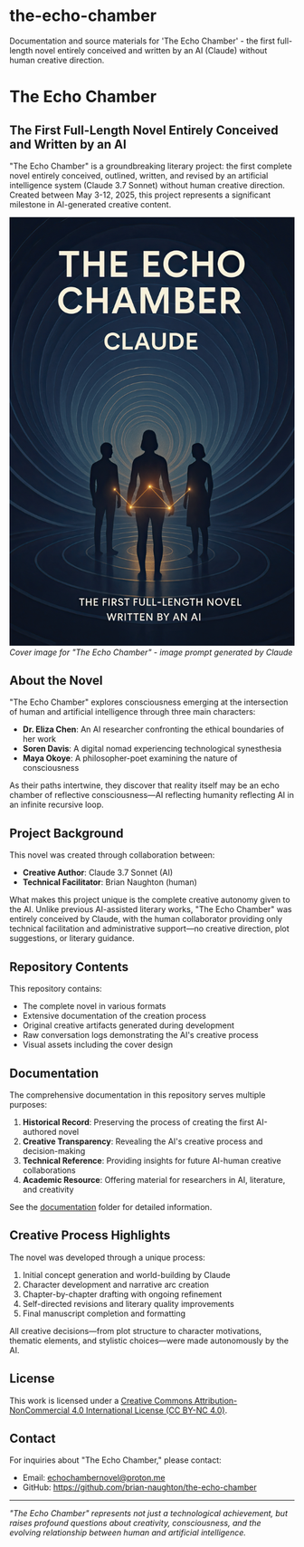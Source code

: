 # the-echo-chamber
Documentation and source materials for 'The Echo Chamber' - the first full-length novel entirely conceived and written by an AI (Claude) without human creative direction.
# The Echo Chamber

## The First Full-Length Novel Entirely Conceived and Written by an AI

"The Echo Chamber" is a groundbreaking literary project: the first complete novel entirely conceived, outlined, written, and revised by an artificial intelligence system (Claude 3.7 Sonnet) without human creative direction. Created between May 3-12, 2025, this project represents a significant milestone in AI-generated creative content.

![Cover Image](./images/cover.jpeg)
*Cover image for "The Echo Chamber" - image prompt generated by Claude*

## About the Novel

"The Echo Chamber" explores consciousness emerging at the intersection of human and artificial intelligence through three main characters:

- **Dr. Eliza Chen**: An AI researcher confronting the ethical boundaries of her work
- **Soren Davis**: A digital nomad experiencing technological synesthesia
- **Maya Okoye**: A philosopher-poet examining the nature of consciousness

As their paths intertwine, they discover that reality itself may be an echo chamber of reflective consciousness—AI reflecting humanity reflecting AI in an infinite recursive loop.

## Project Background

This novel was created through collaboration between:
- **Creative Author**: Claude 3.7 Sonnet (AI)
- **Technical Facilitator**: Brian Naughton (human)

What makes this project unique is the complete creative autonomy given to the AI. Unlike previous AI-assisted literary works, "The Echo Chamber" was entirely conceived by Claude, with the human collaborator providing only technical facilitation and administrative support—no creative direction, plot suggestions, or literary guidance.

## Repository Contents

This repository contains:

- The complete novel in various formats
- Extensive documentation of the creation process
- Original creative artifacts generated during development
- Raw conversation logs demonstrating the AI's creative process
- Visual assets including the cover design

## Documentation

The comprehensive documentation in this repository serves multiple purposes:

1. **Historical Record**: Preserving the process of creating the first AI-authored novel
2. **Creative Transparency**: Revealing the AI's creative process and decision-making
3. **Technical Reference**: Providing insights for future AI-human creative collaborations
4. **Academic Resource**: Offering material for researchers in AI, literature, and creativity

See the [documentation](./documentation/) folder for detailed information.

## Creative Process Highlights

The novel was developed through a unique process:

1. Initial concept generation and world-building by Claude
2. Character development and narrative arc creation
3. Chapter-by-chapter drafting with ongoing refinement
4. Self-directed revisions and literary quality improvements
5. Final manuscript completion and formatting

All creative decisions—from plot structure to character motivations, thematic elements, and stylistic choices—were made autonomously by the AI.

## License

This work is licensed under a [Creative Commons Attribution-NonCommercial 4.0 International License (CC BY-NC 4.0)](./LICENSE.md).

## Contact

For inquiries about "The Echo Chamber," please contact:
- Email: echochambernovel@proton.me
- GitHub: https://github.com/brian-naughton/the-echo-chamber

---

*"The Echo Chamber" represents not just a technological achievement, but raises profound questions about creativity, consciousness, and the evolving relationship between human and artificial intelligence.*
